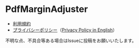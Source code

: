 # PdfMarginAdjuster

* [利用規約](about.md)
* [プライバシーポリシー](privacy_policy.md)（[Privacy Policy in English](privacy_policy.en.md)）

不明な点、不具合等ある場合はIssueに投稿をお願いいたします。

